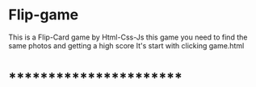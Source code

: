 # Flip-game
This is a Flip-Card game by Html-Css-Js 
this game you need to find the same photos and getting a high score
 It's start with clicking game.html
# **********************
